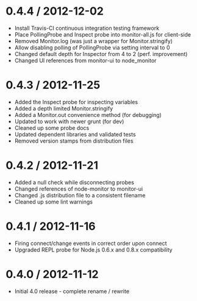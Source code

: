 0.4.4 / 2012-12-02
==================

  * Install Travis-CI continuous integration testing framework
  * Place PollingProbe and Inspect probe into monitor-all.js for client-side
  * Removed Monitor.log (was just a wrapper for Monitor.stringify)
  * Allow disabling polling of PollingProbe via setting interval to 0
  * Changed default depth for Inspector from 4 to 2 (perf. improvement)
  * Changed UI references from monitor-ui to node_monitor

0.4.3 / 2012-11-25
==================

  * Added the Inspect probe for inspecting variables
  * Added a depth limited Monitor.stringify
  * Added a Monitor.out convenience method (for debugging)
  * Updated to work with newer grunt (for dev)
  * Cleaned up some probe docs
  * Updated dependent libraries and validated tests
  * Removed version stamps from distribution files

0.4.2 / 2012-11-21
==================

  * Added a null check while disconnecting probes
  * Changed references of node-monitor to monitor-ui
  * Changed .js distribution file to a consistent filename
  * Cleaned up some lint warnings

0.4.1 / 2012-11-16
==================

  * Firing connect/change events in correct order upon connect
  * Upgraded REPL probe for Node.js 0.6.x and 0.8.x compatibility


0.4.0 / 2012-11-12
==================

  * Initial 4.0 release - complete rename / rewrite
